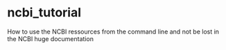 # ncbi_tutorial
How to use the NCBI ressources from the command line and not be lost in the NCBI huge documentation
